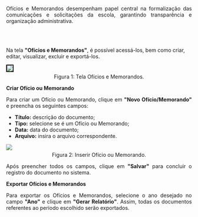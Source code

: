 <p align="justify">
Ofícios e Memorandos desempenham papel central na formalização das comunicações e solicitações da escola, garantindo transparência e organização administrativa.

<br><br>

Na tela <strong>"Ofícios e Memorandos"</strong>, é possível acessá-los, bem como criar, editar, visualizar, excluir e exportá-los.
</p>

<figure style="margin: 0.5em 0;">
    <img src="/img/pc/apm/oficios-memorandos/TelaInicial.png" style="border: 2px solid black;">
    <figcaption style="margin-top: 0.3em; text-align: center;">Figura 1: Tela Ofícios e Memorandos.</figcaption>
</figure>


**Criar Ofício ou Memorando**

<p align="justify">
Para criar um Ofício ou Memorando, clique em <strong>"Novo Ofício/Memorando"</strong> e preencha os seguintes campos:
</p>

<ul align="justify">
   <li><strong>Título:</strong> descrição do documento;</li>
   <li><strong>Tipo:</strong> selecione se é um Ofício ou Memorando;</li>
   <li><strong>Data:</strong> data do documento;</li>
   <li><strong>Arquivo:</strong> insira o arquivo correspondente.</li>
</ul>


<figure style="margin: 0.5em 0;">
    <img src="/img/pc/apm/oficios-memorandos/Inserir.png">
    <figcaption style="margin-top: 0.3em; text-align: center;">Figura 2: Inserir Ofício ou Memorando.</figcaption>
</figure>

<p align="justify">
Após preencher todos os campos, clique em <strong>"Salvar"</strong> para concluir o registro do documento no sistema.
</p>

**Exportar Ofícios e Memorandos**

<p align="justify">
Para exportar os Ofícios e Memorandos, selecione o ano desejado no campo <strong>"Ano"</strong> e clique em <strong>"Gerar Relatório"</strong>. Assim, todas os documentos referentes ao período escolhido serão exportados.
</p>
